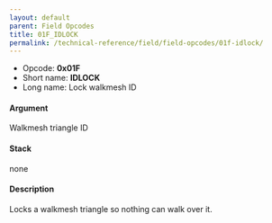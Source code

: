 ```yaml
---
layout: default
parent: Field Opcodes
title: 01F_IDLOCK
permalink: /technical-reference/field/field-opcodes/01f-idlock/
---
```


-   Opcode: **0x01F**
-   Short name: **IDLOCK**
-   Long name: Lock walkmesh ID

#### Argument

Walkmesh triangle ID

#### Stack

none

#### Description

Locks a walkmesh triangle so nothing can walk over it.
